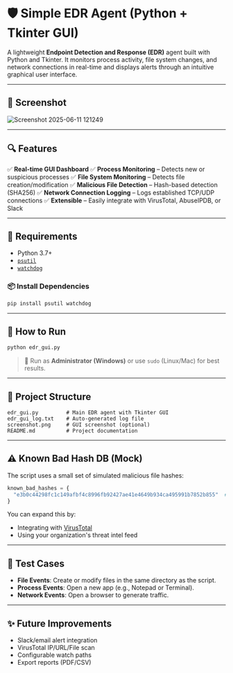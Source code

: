# 🛡️ Simple EDR Agent (Python + Tkinter GUI)

A lightweight **Endpoint Detection and Response (EDR)** agent built with Python and Tkinter. It monitors process activity, file system changes, and network connections in real-time and displays alerts through an intuitive graphical user interface.

---

## 📸 Screenshot

![Screenshot 2025-06-11 121249](https://github.com/user-attachments/assets/05f06dd8-f5b4-4312-bcf8-58c5f140b429)


---

## 🔍 Features

✅ **Real-time GUI Dashboard**
✅ **Process Monitoring** – Detects new or suspicious processes
✅ **File System Monitoring** – Detects file creation/modification
✅ **Malicious File Detection** – Hash-based detection (SHA256)
✅ **Network Connection Logging** – Logs established TCP/UDP connections
✅ **Extensible** – Easily integrate with VirusTotal, AbuseIPDB, or Slack

---

## 🧰 Requirements

* Python 3.7+
* [`psutil`](https://pypi.org/project/psutil/)
* [`watchdog`](https://pypi.org/project/watchdog/)

### 📦 Install Dependencies

```bash
pip install psutil watchdog
```

---

## 🚀 How to Run

```bash
python edr_gui.py
```

> 🪪 Run as **Administrator (Windows)** or use `sudo` (Linux/Mac) for best results.

---

## 📂 Project Structure

```
edr_gui.py         # Main EDR agent with Tkinter GUI
edr_gui_log.txt    # Auto-generated log file
screenshot.png     # GUI screenshot (optional)
README.md          # Project documentation
```

---

## ⚠️ Known Bad Hash DB (Mock)

The script uses a small set of simulated malicious file hashes:

```python
known_bad_hashes = {
  "e3b0c44298fc1c149afbf4c8996fb92427ae41e4649b934ca495991b7852b855"  # Empty file hash
}
```

You can expand this by:

* Integrating with [VirusTotal](https://www.virustotal.com/)
* Using your organization's threat intel feed

---

## 🧪 Test Cases

* **File Events**: Create or modify files in the same directory as the script.
* **Process Events**: Open a new app (e.g., Notepad or Terminal).
* **Network Events**: Open a browser to generate traffic.

---

## ✨ Future Improvements

* Slack/email alert integration
* VirusTotal IP/URL/File scan
* Configurable watch paths
* Export reports (PDF/CSV)
